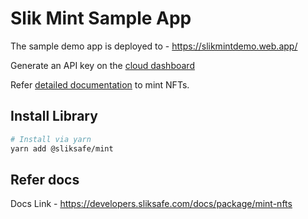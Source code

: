 # Slik Mint Sample App

The sample demo app is deployed to - https://slikmintdemo.web.app/

Generate an API key on the [cloud dashboard](https://enterprise.sliksafe.com)

Refer [detailed documentation](https://developers.sliksafe.com/docs/package/mint-nfts) to mint NFTs.


## Install Library

```bash
# Install via yarn
yarn add @sliksafe/mint
```

## Refer docs 

Docs Link - https://developers.sliksafe.com/docs/package/mint-nfts

